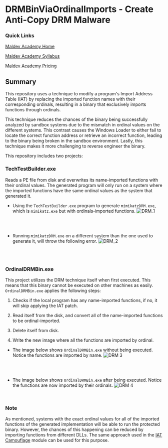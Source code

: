 # DRMBinViaOrdinalImports - Create Anti-Copy DRM Malware 

### Quick Links

[Maldev Academy Home](https://maldevacademy.com?ref=gh)
  
[Maldev Academy Syllabus](https://maldevacademy.com/syllabus?ref=gh)

[Maldev Academy Pricing](https://maldevacademy.com/pricing?ref=gh)

## Summary

This repository uses a technique to modify a program's Import Address Table (IAT) by replacing the imported function names with their corresponding ordinals, resulting in a binary that exclusively imports functions through ordinals. 

This technique reduces the chances of the binary being successfully analyzed by sandbox systems due to the mismatch in ordinal values on the different systems. This contrast causes the Windows Loader to either fail to locate the correct function address or retrieve an incorrect function, leading to the binary being broken in the sandbox environment. Lastly, this technique makes it more challenging to reverse engineer the binary. 

This repository includes two projects:

### TechTestBuilder.exe

Reads a PE file from disk and overwrites its name-imported functions with their ordinal values. The generated program will only run on a system where the imported functions have the same ordinal values as the system that generated it.

* Using the `TechTestBuilder.exe` program to generate `mimikatzDRM.exe`, which is `mimikatz.exe` but with ordinals-imported functions.
![DRM_1](https://github.com/user-attachments/assets/badca115-93bb-4519-8d63-7698f53a3a36)

</br>
</br>

* Running `mimikatzDRM.exe` on a different system than the one used to generate it, will throw the following error.
![DRM_2](https://github.com/user-attachments/assets/a813be44-7600-4b4f-a681-3f48b9796076)

</br>
</br>

### OrdinalDRMBin.exe

This project utilizes the DRM technique itself when first executed. This means that this binary cannot be executed on other machines as easily. `OrdinalDRMBin.exe` applies the following steps:

1. Checks if the local program has any name-imported functions, if no, it will skip applying the IAT patch.

2. Read itself from the disk, and convert all of the name-imported functions to be ordinal-imported.

3. Delete itself from disk.

4. Write the new image where all the functions are imported by ordinal.

* The image below shows `OrdinalDRMBin.exe` without being executed. Notice the functions are imported by name.
![DRM 3](https://github.com/user-attachments/assets/6c94fa46-db56-48d8-a5de-1e9abbed4f57)

</br>
</br>

* The image below shows `OrdinalDRMBin.exe` after being executed. Notice the functions are now imported by their ordinals.
![DRM 4](https://github.com/user-attachments/assets/861f643c-23dc-4881-98a9-c58670a9cc87)

</br>

### Note

As mentioned, systems with the exact ordinal values for all of the imported functions of the generated implementation will be able to run the protected binary. However, the chances of this happening can be reduced by importing functions from different DLLs. The same approach used in the [IAT Camouflage](https://maldevacademy.com/modules/80?view=blocks) module can be used for this purpose.


